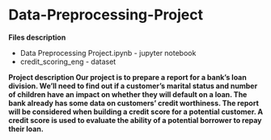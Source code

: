 # Data-Preprocessing-Project
<b> Files description </b>
<ul>
<li> Data Preprocessing Project.ipynb - jupyter notebook </li>
<li> credit_scoring_eng - dataset </li>
</ul>

<p><b>Project description<b> 
Our project is to prepare a report for a bank&rsquo;s loan division. We&rsquo;ll need to find out if a customer&rsquo;s marital status and number of children have an impact on whether they will default on a loan. The bank already has some data on customers&rsquo; credit worthiness. The report will be considered when building a credit score for a potential customer. A credit score is used to evaluate the ability of a potential borrower to repay their loan.</p>

